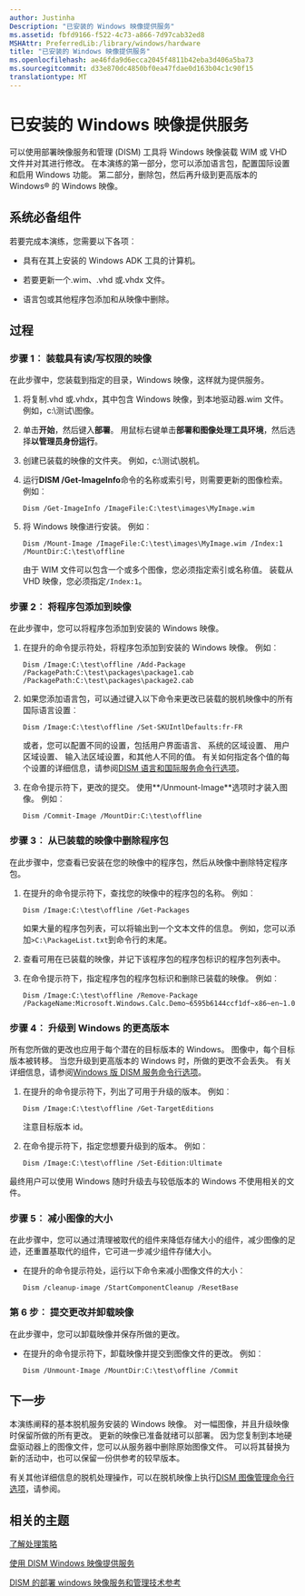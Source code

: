```yaml
---
author: Justinha
Description: "已安装的 Windows 映像提供服务"
ms.assetid: fbfd9166-f522-4c73-a866-7d97cab32ed8
MSHAttr: PreferredLib:/library/windows/hardware
title: "已安装的 Windows 映像提供服务"
ms.openlocfilehash: ae46fda9d6ecca2045f4811b42eba3d406a5ba73
ms.sourcegitcommit: d33e870dc4850bf0ea47fdae0d163b04c1c90f15
translationtype: MT
---
```

# <a name="service-a-mounted-windows-image"></a>已安装的 Windows 映像提供服务


可以使用部署映像服务和管理 (DISM) 工具将 Windows 映像装载 WIM 或 VHD 文件并对其进行修改。 在本演练的第一部分，您可以添加语言包，配置国际设置和启用 Windows 功能。 第二部分，删除包，然后再升级到更高版本的 Windows® 的 Windows 映像。

## <a name="span-idprerequisitesspanspan-idprerequisitesspanspan-idprerequisitesspanprerequisites"></a><span id="Prerequisites"></span><span id="prerequisites"></span><span id="PREREQUISITES"></span>系统必备组件


若要完成本演练，您需要以下各项︰

-   具有在其上安装的 Windows ADK 工具的计算机。

-   若要更新一个.wim、.vhd 或.vhdx 文件。

-   语言包或其他程序包添加和从映像中删除。

## <a name="span-idproceduresspanspan-idproceduresspanspan-idproceduresspanprocedures"></a><span id="Procedures"></span><span id="procedures"></span><span id="PROCEDURES"></span>过程


### <a name="span-idstep1mountanimagewithreadwritepermissionsspanspan-idstep1mountanimagewithreadwritepermissionsspanspan-idstep1mountanimagewithreadwritepermissionsspanstep-1-mount-an-image-with-readwrite-permissions"></a><span id="Step_1__Mount_an_Image_with_Read_Write_Permissions"></span><span id="step_1__mount_an_image_with_read_write_permissions"></span><span id="STEP_1__MOUNT_AN_IMAGE_WITH_READ_WRITE_PERMISSIONS"></span>步骤 1︰ 装载具有读/写权限的映像

在此步骤中，您装载到指定的目录，Windows 映像，这样就为提供服务。

1.  将复制.vhd 或.vhdx，其中包含 Windows 映像，到本地驱动器.wim 文件。 例如，c:\\测试\\图像。

2.  单击**开始**，然后键入**部署**。 用鼠标右键单击**部署和图像处理工具环境**，然后选择**以管理员身份运行**。

3.  创建已装载的映像的文件夹。 例如，c:\\测试\\脱机。

4.  运行**DISM /Get-ImageInfo**命令的名称或索引号，则需要更新的图像检索。 例如︰

    ``` syntax
    Dism /Get-ImageInfo /ImageFile:C:\test\images\MyImage.wim
    ```

5.  将 Windows 映像进行安装。 例如︰

    ``` syntax
    Dism /Mount-Image /ImageFile:C:\test\images\MyImage.wim /Index:1 /MountDir:C:\test\offline
    ```

    由于 WIM 文件可以包含一个或多个图像，您必须指定索引或名称值。 装载从 VHD 映像，您必须指定`/Index:1`。

### <a name="span-idstep2addpackagestotheimagespanspan-idstep2addpackagestotheimagespanspan-idstep2addpackagestotheimagespanstep-2-add-packages-to-the-image"></a><span id="Step_2__Add_Packages_to_the_Image"></span><span id="step_2__add_packages_to_the_image"></span><span id="STEP_2__ADD_PACKAGES_TO_THE_IMAGE"></span>步骤 2︰ 将程序包添加到映像

在此步骤中，您可以将程序包添加到安装的 Windows 映像。

1.  在提升的命令提示符处，将程序包添加到安装的 Windows 映像。 例如︰

    ``` syntax
    Dism /Image:C:\test\offline /Add-Package /PackagePath:C:\test\packages\package1.cab /PackagePath:C:\test\packages\package2.cab
    ```

2.  如果您添加语言包，可以通过键入以下命令来更改已装载的脱机映像中的所有国际语言设置︰

    ``` syntax
    Dism /Image:C:\test\offline /Set-SKUIntlDefaults:fr-FR
    ```

    或者，您可以配置不同的设置，包括用户界面语言、 系统的区域设置、 用户区域设置、 输入法区域设置，和其他人不同的值。 有关如何指定各个值的每个设置的详细信息，请参阅[DISM 语言和国际服务命令行选项](dism-languages-and-international-servicing-command-line-options.md)。

3.  在命令提示符下，更改的提交。 使用**/Unmount-Image**选项时才装入图像。 例如︰

    ``` syntax
    Dism /Commit-Image /MountDir:C:\test\offline
    ```

### <a name="span-idstep3removeapackagefromthemountedimagespanspan-idstep3removeapackagefromthemountedimagespanspan-idstep3removeapackagefromthemountedimagespanstep-3-remove-a-package-from-the-mounted-image"></a><span id="Step_3__Remove_a_Package_from_the_Mounted_Image"></span><span id="step_3__remove_a_package_from_the_mounted_image"></span><span id="STEP_3__REMOVE_A_PACKAGE_FROM_THE_MOUNTED_IMAGE"></span>步骤 3︰ 从已装载的映像中删除程序包

在此步骤中，您查看已安装在您的映像中的程序包，然后从映像中删除特定程序包。

1.  在提升的命令提示符下，查找您的映像中的程序包的名称。 例如︰

    ``` syntax
    Dism /Image:C:\test\offline /Get-Packages
    ```

    如果大量的程序包列表，可以将输出到一个文本文件的信息。 例如，您可以添加`>C:\PackageList.txt`到命令行的末尾。

2.  查看可用在已装载的映像，并记下该程序包的程序包标识的程序包列表中。

3.  在命令提示符下，指定程序包的程序包标识和删除已装载的映像。 例如︰

    ``` syntax
    Dism /Image:C:\test\offline /Remove-Package /PackageName:Microsoft.Windows.Calc.Demo~6595b6144ccf1df~x86~en~1.0.0.0
    ```

### <a name="span-idstep4upgradetoahighereditionofwindowsspanspan-idstep4upgradetoahighereditionofwindowsspanspan-idstep4upgradetoahighereditionofwindowsspanstep-4-upgrade-to-a-higher-edition-of-windows"></a><span id="Step_4__Upgrade_to_a_Higher_Edition_of_Windows"></span><span id="step_4__upgrade_to_a_higher_edition_of_windows"></span><span id="STEP_4__UPGRADE_TO_A_HIGHER_EDITION_OF_WINDOWS"></span>步骤 4︰ 升级到 Windows 的更高版本

所有您所做的更改也应用于每个潜在的目标版本的 Windows。 图像中，每个目标版本被转移。 当您升级到更高版本的 Windows 时，所做的更改不会丢失。 有关详细信息，请参阅[Windows 版 DISM 服务命令行选项](dism-windows-edition-servicing-command-line-options.md)。

1.  在提升的命令提示符下，列出了可用于升级的版本。 例如︰

    ``` syntax
    Dism /Image:C:\test\offline /Get-TargetEditions
    ```

    注意目标版本 id。

2.  在命令提示符下，指定您想要升级到的版本。 例如︰

    ``` syntax
    Dism /Image:C:\test\offline /Set-Edition:Ultimate
    ```

最终用户可以使用 Windows 随时升级去与较低版本的 Windows 不使用相关的文件。

### <a name="span-idstep5reducethesizeoftheimagespanspan-idstep5reducethesizeoftheimagespanspan-idstep5reducethesizeoftheimagespanstep-5-reduce-the-size-of-the-image"></a><span id="Step_5__Reduce_the_Size_of_the_Image"></span><span id="step_5__reduce_the_size_of_the_image"></span><span id="STEP_5__REDUCE_THE_SIZE_OF_THE_IMAGE"></span>步骤 5︰ 减小图像的大小

在此步骤中，您可以通过清理被取代的组件来降低存储大小的组件，减少图像的足迹，还重置基取代的组件，它可进一步减少组件存储大小。

-   在提升的命令提示符处，运行以下命令来减小图像文件的大小︰

    ``` syntax
    Dism /cleanup-image /StartComponentCleanup /ResetBase 
    ```

### <a name="span-idstep6committhechangesandunmounttheimagespanspan-idstep6committhechangesandunmounttheimagespanspan-idstep6committhechangesandunmounttheimagespanstep-6-commit-the-changes-and-unmount-the-image"></a><span id="Step_6__Commit_the_Changes_and_Unmount_the_Image"></span><span id="step_6__commit_the_changes_and_unmount_the_image"></span><span id="STEP_6__COMMIT_THE_CHANGES_AND_UNMOUNT_THE_IMAGE"></span>第 6 步︰ 提交更改并卸载映像

在此步骤中，您可以卸载映像并保存所做的更改。

-   在提升的命令提示符下，卸载映像并提交到图像文件的更改。 例如︰

    ``` syntax
    Dism /Unmount-Image /MountDir:C:\test\offline /Commit
    ```

## <a name="span-idnextstepspanspan-idnextstepspanspan-idnextstepspannext-step"></a><span id="Next_Step"></span><span id="next_step"></span><span id="NEXT_STEP"></span>下一步


本演练阐释的基本脱机服务安装的 Windows 映像。 对一幅图像，并且升级映像时保留所做的所有更改。 更新的映像已准备就绪可以部署。 因为您复制到本地硬盘驱动器上的图像文件，您可以从服务器中删除原始图像文件。 可以将其替换为新的活动中，也可以保留一份供参考的较早版本。

有关其他详细信息的脱机处理操作，可以在脱机映像上执行[DISM 图像管理命令行选项](dism-image-management-command-line-options-s14.md)，请参阅。

## <a name="span-idrelatedtopicsspanrelated-topics"></a><span id="related_topics"></span>相关的主题


[了解处理策略](understanding-servicing-strategies.md)

[使用 DISM Windows 映像提供服务](service-a-windows-image-using-dism.md)

[DISM 的部署 windows 映像服务和管理技术参考](dism---deployment-image-servicing-and-management-technical-reference-for-windows.md)

 

 







